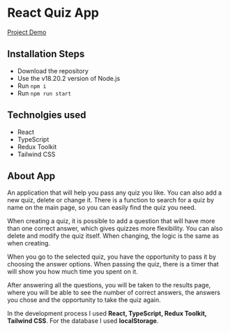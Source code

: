 # React Quiz App

[Project Demo](https://dimarogkov.github.io/react-quiz)

## Installation Steps

-   Download the repository
-   Use the v18.20.2 version of Node.js
-   Run `npm i`
-   Run `npm run start`

## Technolgies used

-   React
-   TypeScript
-   Redux Toolkit
-   Tailwind CSS

## About App

An application that will help you pass any quiz you like. You can also add a new quiz, delete or change it. There is a function to search for a quiz by name on the main page, so you can easily find the quiz you need.

When creating a quiz, it is possible to add a question that will have more than one correct answer, which gives quizzes more flexibility. You can also delete and modify the quiz itself. When changing, the logic is the same as when creating.

When you go to the selected quiz, you have the opportunity to pass it by choosing the answer options. When passing the quiz, there is a timer that will show you how much time you spent on it.

After answering all the questions, you will be taken to the results page, where you will be able to see the number of correct answers, the answers you chose and the opportunity to take the quiz again.

In the development process I used **React, TypeScript, Redux Toolkit, Tailwind CSS**. For the database I used **localStorage**.
